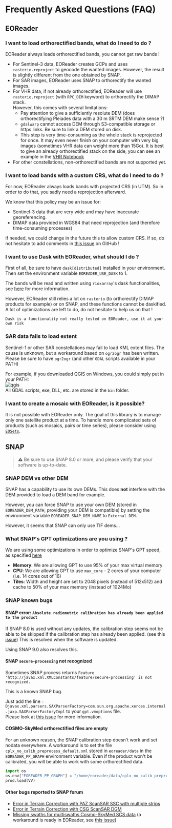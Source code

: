 # Frequently Asked Questions (FAQ)

## EOReader

### I want to load orthorectified bands, what do I need to do ?

EOReader always loads orthorectified bands, you cannot get raw bands !

- For Sentinel-3 data, EOReader creates GCPs and uses `rasterio.reproject` to geocode the wanted images. However, the result is slightly different from the one obtained by SNAP.
- For SAR images, EOReader uses SNAP to orthorectify the wanted images.
- For VHR data, if not already orthorectified, EOReader will use `rasterio.reproject` (with `RPC_DEM` keyword) to orthorectify the DIMAP stack.  
  However, this comes with several limitations:
    - Pay attention to give a sufficiently resolute DEM (does orthorectifying Pleiades data with a 30 m SRTM DEM make sense ?)
    - `gdalwarp` cannot access DEM through S3-compatible storage or https links. Be sure to link a DEM stored on disk.
    - This step is very time-consuming as the whole stack is reprojected for once. It may even never finish on your computer with very big images (sometimes VHR data can weight more than 15Go). It is best to give an already orthorectified stack on
      the side, you can see an example in the [VHR Notebook](https://eoreader.readthedocs.io/latest/notebooks/VHR.html)
- For other constellations, non-orthorectified bands are not supported yet.

### I want to load bands with a custom CRS, what do I need to do ?

For now, EOReader always loads bands with projected CRS (in UTM). 
So in order to do that, you sadly need a reprojection afterward.

We know that this policy may be an issue for:

- Sentinel-3 data that are very wide and may have inaccurate georeferencing.
- DIMAP data provided in WGS84 that need reprojection (and therefore time-consuming processes)

If needed, we could change in the future this to allow custom CRS. 
If so, do not hesitate to add comments in [this issue](https://github.com/sertit/eoreader/issues/5) on GitHub !

### I want to use Dask with EOReader, what should I do ?

First of all, be sure to have `dask[distributed]` installed in your environment. Then set the environment variable `EOREADER_USE_DASK` to 1.

The bands will be read and written using `rioxarray`'s dask functionalities, see [here](https://corteva.github.io/rioxarray/stable/examples/dask_read_write.html) for more information.

However, EOReader still relies a lot on `rasterio` (to orthorectify DIMAP products for example) or on SNAP, and these functions cannot be daskified. A lot of optimizations are left to do, do not hesitate to help us on that !

```{warning}
Dask is a functionality not really tested on EOReader, use it at your own risk
```

### SAR data fails to load extent

Sentinel-1 or other SAR constellations may fail to load KML extent files.
The cause is unknown, but a workaround based on `ogr2ogr` has been written.
Please be sure to have `ogr2ogr` (and other `GDAL` scripts available in your PATH)

For example, if you downloaded QGIS on Windows, you could simply put in your PATH:  
![qgis](https://zupimages.net/up/23/13/njvv.png)  
All GDAL scripts, exe, DLL, etc. are stored in the `bin` folder.

### I want to create a mosaic with EOReader, is it possible?

It is not possible with EOReader only. 
The goal of this library is to manage only one satellite product at a time. 
To handle more complicated sets of products (such as mosaics, pairs or time series), please consider using [`EOSets`](https://github.com/sertit/eosets).


## SNAP

> ⚠ Be sure to use SNAP 8.0 or more, and please verify that your software is up-to-date.

### SNAP DEM vs other DEM

SNAP has a capability to use its own DEMs. This does **not** interfere with the DEM provided to load a DEM band for example.

However, you can force SNAP to use your own DEM (stored in `EOREADER_DEM_PATH`, providing your DEM is compatible)
by setting the environment variable `EOREADER_SNAP_DEM_NAME` to `External DEM`.

However, it seems that SNAP can only use TIF dems... 

### What SNAP's GPT optimizations are you using ?

We are using some optimizations in order to optimize SNAP's GPT speed, as specified [here](https://sertit-utils.readthedocs.io/en/stable/api/sertit.snap.get_gpt_cli.html#sertit.snap.get_gpt_cli)

- **Memory**: We are allowing GPT to use 95% of your max virtual memory
- **CPU**: We are allowing GPT to use `max_core` - 2 cores of your computer (i.e. 14 cores out of 16)
- **Tiles**: Width and height are set to 2048 pixels (instead of 512x512) and cache to 50% of your max memory (instead of 1024Mo)

### SNAP known bugs

#### SNAP error: `Absolute radiometric calibration has already been applied to the product`

If SNAP 8.0 is used without any updates, the calibration step seems not be able to be skipped if the calibration step has already been applied. (see this [issue](https://github.com/sertit/eoreader/issues/42))
This is resolved when the software is updated.

Using SNAP 9.0 also resolves this.

#### SNAP `secure-processing` not recognized
Sometimes SNAP process returns `Feature 'http://javax.xml.XMLConstants/feature/secure-processing' is not recognized.`

This is a known SNAP bug.  

Just add the line `-Djavax.xml.parsers.SAXParserFactory=com.sun.org.apache.xerces.internal.jaxp.SAXParserFactoryImpl` to your `gpt.vmoptions` file.  
Please look at [this issue](https://forum.step.esa.int/t/xmlfactory-error-using-snap-8/26566) for more information.

#### COSMO-SkyMed orthorectified files are empty

For an unknown reason, the SNAP calibration step doesn't work and set nodata everywhere.
A workaround is to set the file `cplx_no_calib_preprocess_default.xml` stored in `eoreader/data` in the `EOREADER_PP_GRAPH` environment variable.
Even if the product won't be calibrated, you will be able to work with some orthorectified data.

```python
import os
os.env["EOREADER_PP_GRAPH"] = "/home/eoreader/data/cplx_no_calib_preprocess_default.xml"
prod.load(VV)
```

#### Other bugs reported to SNAP forum

- [Error in Terrain Correction with PAZ ScanSAR SSC with multiple strips](https://forum.step.esa.int/t/error-in-terrain-correction-with-paz-scansar-ssc-with-multiple-strips/41259)
- [Error in Terrain Correction with CSG ScanSAR DGM](https://forum.step.esa.int/t/error-in-terrain-correction-with-csg-scansar-dgm/41261)
- [Missing swaths for multiswaths Cosmo-SkyMed SCS data](https://forum.step.esa.int/t/missing-swaths-for-multiswaths-cosmo-skymed-scs-data/38672) (a workaround is ready in EOReader, see [this issue](https://github.com/sertit/eoreader/issues/78))